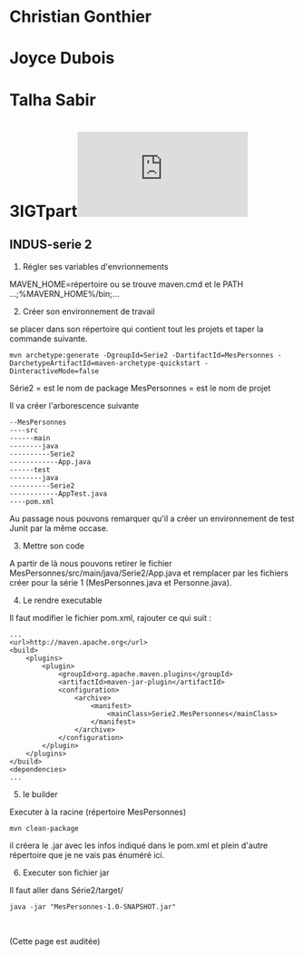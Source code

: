 # Christian Gonthier 

# Joyce Dubois

# Talha Sabir

# **3IGTpart**![](http://bgg.kicks-ass.org/trackacces/parimage.php?image=hearc-long-detoure.png&cours=GES-DP180219-INDUS-serie-2)

## INDUS-serie 2

1. Régler ses variables d'envrionnements

MAVEN_HOME=répertoire ou se trouve maven.cmd
et le PATH ...;%MAVERN_HOME%/bin;...

2. Créer son environnement de travail

se placer dans son répertoire qui contient tout les projets et taper la commande suivante.

```
mvn archetype:generate -DgroupId=Serie2 -DartifactId=MesPersonnes -DarchetypeArtifactId=maven-archetype-quickstart -DinteractiveMode=false
```

Série2 = est le nom de package
MesPersonnes = est le nom de projet

Il va créer l'arborescence suivante

```
--MesPersonnes
----src
------main
--------java
----------Serie2
------------App.java
------test
--------java
----------Serie2
------------AppTest.java
----pom.xml
```

Au passage nous pouvons remarquer qu'il a créer un environnement de test Junit par la même occase.

3. Mettre son code

A partir de là nous pouvons retirer le fichier MesPersonnes/src/main/java/Serie2/App.java et remplacer par les fichiers créer pour la série 1 (MesPersonnes.java et Personne.java).

4. Le rendre executable

Il faut modifier le fichier pom.xml, rajouter ce qui suit :

	...
	<url>http://maven.apache.org</url>
	<build>
		<plugins>
			<plugin>
				<groupId>org.apache.maven.plugins</groupId>
				<artifactId>maven-jar-plugin</artifactId>
				<configuration>
					<archive>
						<manifest>
							<mainClass>Serie2.MesPersonnes</mainClass>
						</manifest>
					</archive>
				</configuration>
			</plugin>
		</plugins>
	</build>
	<dependencies>
	...
5. le builder

Executer à la racine (répertoire MesPersonnes)

```
mvn clean-package
```

il créera le .jar avec les infos indiqué dans le pom.xml et plein d'autre répertoire que je ne vais pas énuméré ici.

6. Executer son fichier jar

Il faut aller dans Série2/target/

```
java -jar "MesPersonnes-1.0-SNAPSHOT.jar"
```







​

(Cette page est auditée)